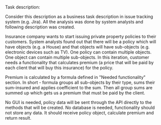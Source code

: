 Task description:

Consider this description as a business task description in issue tracking system (e.g. Jira).
All the analysis was done by system analysts and following description was created.

Insurance company wants to start issuing private property policies to their customers.
System analysts found out that there will be a policy which will have objects (e.g. a House) and that objects
will have sub-objects (e.g. electronic devices such as TV).
One policy can contain multiple objects. One object can contain multiple sub-objects.
In this iteration, customer needs a functionality that calculates premium (a price that will be paid by each
client that will buy this insurance) for the policy.

Premium is calculated by a formula defined in "Needed functionality" section.
In short - formula groups all sub-objects by their type, sums their sum-insured and applies coefficient to the
sum. Then all group sums are summed up which gets us a premium that must be paid by the client.

No GUI is needed, policy data will be sent through the API directly to the methods that will be created.
No database is needed, functionality should not store any data. It should receive policy object, calculate
premium and return result.
